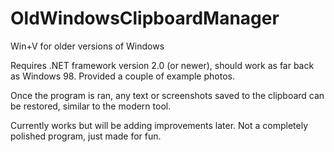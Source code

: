 # OldWindowsClipboardManager
Win+V for older versions of Windows

Requires .NET framework version 2.0 (or newer), should work as far back as Windows 98. Provided a couple of example photos.

Once the program is ran, any text or screenshots saved to the clipboard can be restored, similar to the modern tool. 

Currently works but will be adding improvements later. Not a completely polished program, just made for fun. 
